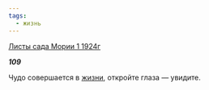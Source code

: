 ```yaml
---
tags:
  - жизнь
---
```

[Листы сада Мории 1 1924г](https://127.0.0.1:4002/agni/1924)

___109___

Чудо совершается в [жизни](../../../tags/#жизнь), откройте глаза — увидите.   

